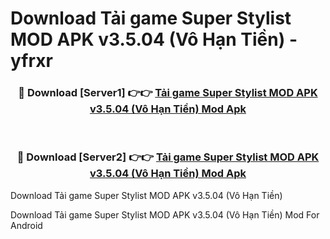 # Download Tải game Super Stylist MOD APK v3.5.04 (Vô Hạn Tiền) - yfrxr


<div align="center">
<h3>🔴 Download [Server1] 👉👉 <a href="https://apk-comot.site?title=Tải_game_Super_Stylist_MOD_APK_v3.5.04_(Vô_Hạn_Tiền)">Tải game Super Stylist MOD APK v3.5.04 (Vô Hạn Tiền) Mod Apk</a></h3><br>
<h3>🔴 Download [Server2] 👉👉 <a href="https://apk-comot.site?title=Tải_game_Super_Stylist_MOD_APK_v3.5.04_(Vô_Hạn_Tiền)">Tải game Super Stylist MOD APK v3.5.04 (Vô Hạn Tiền) Mod Apk</a></h3>
</div>



Download Tải game Super Stylist MOD APK v3.5.04 (Vô Hạn Tiền) 

Download Tải game Super Stylist MOD APK v3.5.04 (Vô Hạn Tiền) Mod For Android